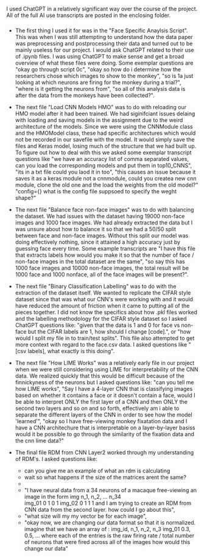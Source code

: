 I used ChatGPT in a relatively significant way over the course of the project. All of the full AI use transcripts are posted in the enclosing folder.

###
* The first thing I used it for was in the "Face Specific Anaylsis Script".  This was when I was still attempting to understand how the data paper was preprocessing and postprocessing their data and turned out to be mainly useless for our project. I would ask ChatGPT related to their use of .ipynb files. I was using ChatGPT to make sense and get a broad overview of what these files were doing. Some exemplar questions are "okay go through script 0c", "okay so how do i determine how the researchers chose which images to show to the monkey", "so is 1a just looking at which neurons are firing for the monkey during a trial?", "where is it getting the neurons from", "so all of this analysis data is after the data from the monkeys have been collected?".

* The next file "Load CNN Models HMO" was to do with reloading our HMO model after it had been trained. We had siginifciant issues delaing with loading and saving models in the assignment due to the weird architecture of the models. Since we were using the CNNModule class and the HMOModel class, these had specific architectures which would not be recorded in our savefile with the model. It would simply save the files and Keras model, losing much of the structure that we had built up. To figure out how to deal with this we asked some exemplar transcript questions like "we have an accuracy list of comma separated values, can you load the corresponding models and put them in top10_CNNS", "its in a txt file could you laod it in too", "this causes an issue because it saves it as a keras module not a cnnmodule, could you createa  new cnn module, clone the old one and the load the weights from the old model?" "config={} what is the config file suppsoed to specify the weght shape?"

* The next file "Balance face non-face images" was to do with balancing the dataset. We had issues with the dataset having 19000 non-face images and 1000 face images. We had already extracted the data but I was unsure about how to balance it so that we had a 50/50 split between face and non-face images. Without this split our model was doing effectively nothing, since it attained a high accuracy just by guessing face every time. Some example transcripts are "I have this file that extracts labels how would you make it so that the number of face / non-face images in the total dataset are the same", "so say this has 1000 face images and 10000 non-face images, the total result will be 1000 face and 1000 nonface, all of the face images will be present?".

* The next file "Binary Classification Labelling" was to do with the extraction of the dataset itself. We wanted to replicate the CIFAR style dataset since that was what our CNN's were working with and it would have reduced the amount of friction when it came to putting all of the pieces together. I did not know the specifics about how .pkl files worked and the labelling methodology for the CIFAR style dataset so I asked ChatGPT questions like: "given that the data is 1 and 0 for face vs non-face but the CIFAR labels are 1, how should I change [code].", or "how would I split my file in to train/test splits". This file also attempted to get more context with regard to the face.csv data. I asked questions like "[csv labels], what exactly is this doing".

 * The next file "How LIME Works" was a relatively early file in our project when we were still considering using LIME for interpretability of the CNN data. We realized quickly that this would be difficult because of the finnickyness of the neurons but I asked questions like: "can you tell me how LIME works", "Say I have a 4-layer CNN that is classifying images based on whether it contains a face or it doesn't contain a face, would I be able to interpret ONLY the first layer of a CNN and then ONLY the second two layers and so on and so forth, effectively am i able to separate the different layers of the CNN in order to see how the model 'learned'", "okay so I have free-viewing monkey fixatation data and I have a CNN architechure that is interpretable on a layer-by-layer basiss would it be possible to go through the similarity of the fixation data and the cnn lime data?"

 * The final file RDM from CNN Layer2 worked through my understanding of RDM's. I asked questions like: 
    * can you give me an example of what an rdm is calculating
    * wait so what happens if the size of the matrices arent the same?
    * 
    * "I have neural data from a 34 neurons of a macaque free-viewing an image in the form 
    img      n_1, n_2, ... n_34  
    img_01 0 1 0 1 
    img_02 0 1 1 1 and I am trying to create an RDM from CNN data from the second layer. how could I go about this",
    * "what size will my my vector be for each image", 
    * "okay now, we are changing our data format so that it is normalized. 
    imagine that we have an array of : 
    img_id, n_1, n_2, n_3
    img_01 0.3, 0.5, ...
    where each of the entries is the raw firing rate / total number of neurons that were fired across all of the images how would this change our data"











